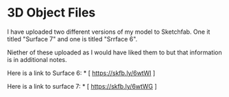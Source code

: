 # 3D Object Files

I have uploaded two different versions of my model to Sketchfab. One it titled "Surface 7" and one is titled "Srrface 6". 

Niether of these uploaded as I would have liked them to but that information is in additional notes.

Here is a link to Surface 6: * [ https://skfb.ly/6wtWI ]

Here is a link to surface 7: * [ https://skfb.ly/6wtWG ]


